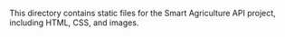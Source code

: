This directory contains static files for the Smart Agriculture API project, including HTML, CSS, and images.
